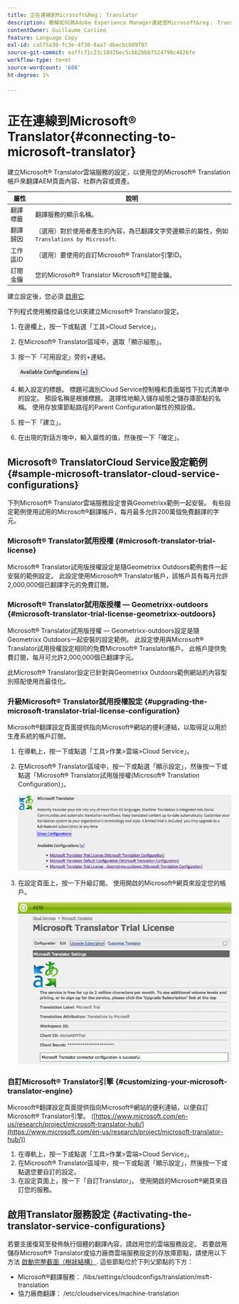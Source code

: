 ```yaml
---
title: 正在連線到Microsoft&Reg； Translator
description: 瞭解如何將Adobe Experience Manager連結至Microsoft&reg； Translator。
contentOwner: Guillaume Carlino
feature: Language Copy
exl-id: ca575a30-fc3e-4f38-9aa7-dbecbc089f87
source-git-commit: eaffc71c23c18d26ec5cbb2bbb7524790c4826fe
workflow-type: tm+mt
source-wordcount: '608'
ht-degree: 1%

---
```


# 正在連線到Microsoft® Translator{#connecting-to-microsoft-translator}

建立Microsoft® Translator雲端服務的設定，以使用您的Microsoft® Translation帳戶來翻譯AEM頁面內容、社群內容或資產。

| 屬性 | 說明 |
|---|---|
| 翻譯標籤 | 翻譯服務的顯示名稱。 |
| 翻譯歸因 | （選用）對於使用者產生的內容，為已翻譯文字旁邊顯示的屬性，例如 `Translations by Microsoft`. |
| 工作區ID | （選用）要使用的自訂Microsoft® Translator引擎ID。 |
| 訂閱金鑰 | 您的Microsoft® Translator Microsoft®訂閱金鑰。 |

建立設定後，您必須 [啟用它](/help/sites-administering/tc-msconf.md#activating-the-translator-service-configurations).

下列程式使用觸控最佳化UI來建立Microsoft® Translator設定。

1. 在邊欄上，按一下或點選「工具>Cloud Service」。
1. 在Microsoft® Translator區域中，選取「顯示組態」。
1. 按一下「可用設定」旁的+連結。

   ![chlimage_1-382](assets/chlimage_1-382.png)

1. 輸入設定的標題。 標題可識別Cloud Service控制檯和頁面屬性下拉式清單中的設定。 預設名稱是根據標題。 選擇性地輸入儲存組態之儲存庫節點的名稱。 使用存放庫節點路徑的Parent Configuration屬性的預設值。
1. 按一下「建立」。
1. 在出現的對話方塊中，輸入屬性的值，然後按一下「確定」。

## Microsoft® TranslatorCloud Service設定範例 {#sample-microsoft-translator-cloud-service-configurations}

下列Microsoft® Translator雲端服務設定會與Geometrixx範例一起安裝。 有些設定範例使用試用的Microsoft®翻譯帳戶，每月最多允許200萬個免費翻譯的字元。

### Microsoft® Translator試用授權 {#microsoft-translator-trial-license}

Microsoft® Translator試用版授權設定是隨Geometrixx Outdoors範例套件一起安裝的範例設定。 此設定使用Microsoft® Translator帳戶，該帳戶具有每月允許2,000,000個已翻譯字元的免費訂閱。

### Microsoft® Translator試用版授權 — Geometrixx-outdoors {#microsoft-translator-trial-license-geometrixx-outdoors}

Microsoft® Translator試用版授權 — Geometrixx-outdoors設定是隨Geometrixx Outdoors一起安裝的設定範例。 此設定使用與Microsoft® Translator試用授權設定相同的免費Microsoft® Translator帳戶。 此帳戶提供免費訂閱，每月可允許2,000,000個已翻譯字元。

此Microsoft® Translator設定已針對與Geometrixx Outdoors範例網站的內容型別搭配使用而最佳化。

### 升級Microsoft® Translator試用授權設定 {#upgrading-the-microsoft-translator-trial-license-configuration}

Microsoft®翻譯設定頁面提供指向Microsoft®網站的便利連結，以取得足以用於生產系統的帳戶訂閱。

1. 在導軌上，按一下或點選「工具>作業>雲端>Cloud Service」。
1. 在Microsoft® Translator區域中，按一下或點選「顯示設定」，然後按一下或點選「Microsoft® Translator試用版授權(Microsoft® Translation Configuration)」。

   ![chlimage_1-383](assets/chlimage_1-383.png)

1. 在設定頁面上，按一下升級訂閱。 使用開啟的Microsoft®網頁來設定您的帳戶。

   ![chlimage_1-384](assets/chlimage_1-384.png)

### 自訂Microsoft® Translator引擎 {#customizing-your-microsoft-translator-engine}

Microsoft®翻譯設定頁面提供指向Microsoft®網站的便利連結，以便自訂Microsoft® Translator引擎。 ([https://www.microsoft.com/en-us/research/project/microsoft-translator-hub/](https://www.microsoft.com/en-us/research/project/microsoft-translator-hub/))

1. 在導軌上，按一下或點選「工具>作業>雲端>Cloud Service」。
1. 在Microsoft® Translator區域中，按一下或點選「顯示設定」，然後按一下或點選您要自訂的設定。
1. 在設定頁面上，按一下「自訂Translator」。 使用開啟的Microsoft®網頁來自訂您的服務。

## 啟用Translator服務設定 {#activating-the-translator-service-configurations}

若要支援復寫至發佈執行個體的翻譯內容，請啟用您的雲端服務設定。 若要啟用儲存Microsoft® Translator或協力廠商雲端服務設定的存放庫節點，請使用以下方法 [啟動完整截面（樹狀結構）](/help/sites-authoring/publishing-pages.md#publishing-and-unpublishing-a-tree). 這些節點位於下列父節點的下方：

* Microsoft®翻譯服務： /libs/settings/cloudconfigs/translation/msft-translation
* 協力廠商翻譯： /etc/cloudservices/machine-translation

